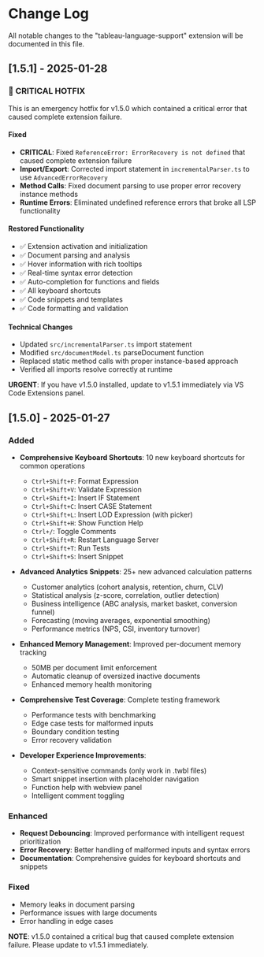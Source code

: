 # Change Log

All notable changes to the "tableau-language-support" extension will be documented in this file.

## [1.5.1] - 2025-01-28

### 🚨 CRITICAL HOTFIX

This is an emergency hotfix for v1.5.0 which contained a critical error that caused complete extension failure.

#### Fixed
- **CRITICAL**: Fixed `ReferenceError: ErrorRecovery is not defined` that caused complete extension failure
- **Import/Export**: Corrected import statement in `incrementalParser.ts` to use `AdvancedErrorRecovery`
- **Method Calls**: Fixed document parsing to use proper error recovery instance methods
- **Runtime Errors**: Eliminated undefined reference errors that broke all LSP functionality

#### Restored Functionality
- ✅ Extension activation and initialization
- ✅ Document parsing and analysis
- ✅ Hover information with rich tooltips
- ✅ Real-time syntax error detection
- ✅ Auto-completion for functions and fields
- ✅ All keyboard shortcuts
- ✅ Code snippets and templates
- ✅ Code formatting and validation

#### Technical Changes
- Updated `src/incrementalParser.ts` import statement
- Modified `src/documentModel.ts` parseDocument function
- Replaced static method calls with proper instance-based approach
- Verified all imports resolve correctly at runtime

**URGENT**: If you have v1.5.0 installed, update to v1.5.1 immediately via VS Code Extensions panel.

## [1.5.0] - 2025-01-27

### Added
- **Comprehensive Keyboard Shortcuts**: 10 new keyboard shortcuts for common operations
  - `Ctrl+Shift+F`: Format Expression
  - `Ctrl+Shift+V`: Validate Expression  
  - `Ctrl+Shift+I`: Insert IF Statement
  - `Ctrl+Shift+C`: Insert CASE Statement
  - `Ctrl+Shift+L`: Insert LOD Expression (with picker)
  - `Ctrl+Shift+H`: Show Function Help
  - `Ctrl+/`: Toggle Comments
  - `Ctrl+Shift+R`: Restart Language Server
  - `Ctrl+Shift+T`: Run Tests
  - `Ctrl+Shift+S`: Insert Snippet

- **Advanced Analytics Snippets**: 25+ new advanced calculation patterns
  - Customer analytics (cohort analysis, retention, churn, CLV)
  - Statistical analysis (z-score, correlation, outlier detection)
  - Business intelligence (ABC analysis, market basket, conversion funnel)
  - Forecasting (moving averages, exponential smoothing)
  - Performance metrics (NPS, CSI, inventory turnover)

- **Enhanced Memory Management**: Improved per-document memory tracking
  - 50MB per document limit enforcement
  - Automatic cleanup of oversized inactive documents
  - Enhanced memory health monitoring

- **Comprehensive Test Coverage**: Complete testing framework
  - Performance tests with benchmarking
  - Edge case tests for malformed inputs
  - Boundary condition testing
  - Error recovery validation

- **Developer Experience Improvements**:
  - Context-sensitive commands (only work in .twbl files)
  - Smart snippet insertion with placeholder navigation
  - Function help with webview panel
  - Intelligent comment toggling

### Enhanced
- **Request Debouncing**: Improved performance with intelligent request prioritization
- **Error Recovery**: Better handling of malformed inputs and syntax errors
- **Documentation**: Comprehensive guides for keyboard shortcuts and snippets

### Fixed
- Memory leaks in document parsing
- Performance issues with large documents
- Error handling in edge cases

**NOTE**: v1.5.0 contained a critical bug that caused complete extension failure. Please update to v1.5.1 immediately.